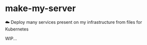 # make-my-server
☁️ Deploy many services present on my infrastructure from files for Kubernetes


WIP...
